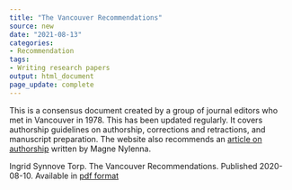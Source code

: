 ```yaml
---
title: "The Vancouver Recommendations"
source: new
date: "2021-08-13"
categories:
- Recommendation
tags:
- Writing research papers
output: html_document
page_update: complete
---
```


This is a consensus document created by a group of journal editors who met in Vancouver in 1978. This has been updated regularly. It covers authorship guidelines on authorship, corrections and retractions, and manuscript preparation. The website also recommends an [article on authorship][nyl1] written by Magne Nylenna.

<!--more-->

Ingrid Synnove Torp. The Vancouver Recommendations. Published 2020-08-10. Available in [pdf format][tor1]


[nyl1]: https://www.forskningsetikk.no/en/resources/the-research-ethics-library/authorship-and-co-authorship/authorship-and-co-authorship-in-medical-and-health-research/
[tor1]: https://www.forskningsetikk.no/en/resources/the-research-ethics-library/legal-statutes-and-guidelines/the-vancouver-recommendations/
